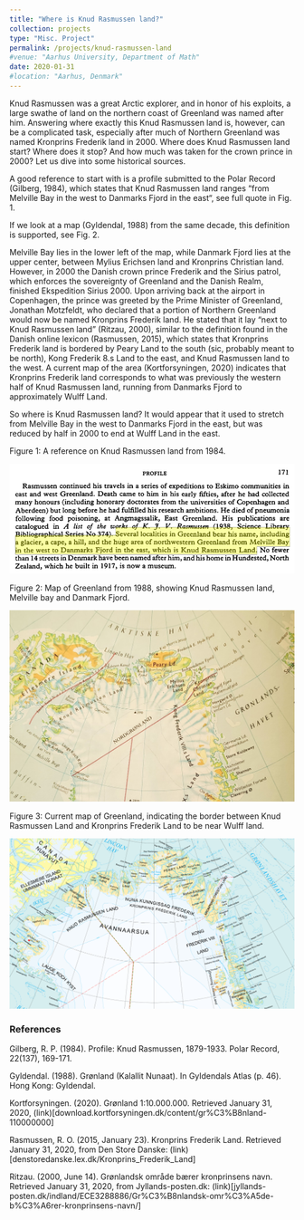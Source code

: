```yaml
---
title: "Where is Knud Rasmussen land?"
collection: projects
type: "Misc. Project"
permalink: /projects/knud-rasmussen-land
#venue: "Aarhus University, Department of Math"
date: 2020-01-31
#location: "Aarhus, Denmark"
---
```


Knud Rasmussen was a great Arctic explorer, and in honor of his exploits, a large swathe of land on the northern coast of Greenland was named after him. Answering where exactly this Knud Rasmussen land is, however, can be a complicated task, especially after much of Northern Greenland was named Kronprins Frederik land in 2000. Where does Knud Rasmussen land start? Where does it stop? And how much was taken for the crown prince in 2000? Let us dive into some historical sources.

A good reference to start with is a profile submitted to the Polar Record (Gilberg, 1984), which states that Knud Rasmussen land ranges “from Melville Bay in the west to Danmarks Fjord in the east“, see full quote in Fig. 1.

If we look at a map (Gyldendal, 1988) from the same decade, this definition is supported, see Fig. 2. 

Melville Bay lies in the lower left of the map, while Danmark Fjord lies at the upper center, between Mylius Erichsen land and Kronprins Christian land.
However, in 2000 the Danish crown prince Frederik and the Sirius patrol, which enforces the sovereignty of Greenland and the Danish Realm, finished Ekspedition Sirius 2000. Upon arriving back at the airport in Copenhagen, the prince was greeted by the Prime Minister of Greenland, Jonathan Motzfeldt, who declared that a portion of Northern Greenland would now be named Kronprins Frederik land. He stated that it lay “next to Knud Rasmussen land” (Ritzau, 2000), similar to the definition found in the Danish online lexicon (Rasmussen, 2015), which states that Kronprins Frederik land is bordered by Peary Land to the south (sic, probably meant to be north), Kong Frederik 8.s Land to the east, and Knud Rasmussen land to the west. A current map of the area (Kortforsyningen, 2020) indicates that Kronprins Frederik land corresponds to what was previously the western half of Knud Rasmussen land, running from Danmarks Fjord to approximately Wulff Land.

So where is Knud Rasmussen land? It would appear that it used to stretch from Melville Bay in the west to Danmarks Fjord in the east, but was reduced by half in 2000 to end at Wulff Land in the east.

Figure 1: A reference on Knud Rasmussen land from 1984.

![Figure 1: A reference on Knud Rasmussen land from 1984.](https://github.com/AndBM/andbm.github.io/blob/master/images/knud-rasmussen/original-reference.PNG)

Figure 2: Map of Greenland from 1988, showing Knud Rasmussen land, Melville bay and Danmark Fjord.

![Figure 2: Map of Greenland from 1988, showing Knud Rasmussen land, Melville bay and Danmark Fjord.](https://github.com/AndBM/andbm.github.io/blob/master/images/knud-rasmussen/map-1988-crop.jpg)

Figure 3: Current map of Greenland, indicating the border between Knud Rasmussen Land and Kronprins Frederik Land to be near Wulff land.

![Figure 3: Current map of Greenland, indicating the border between Knud Rasmussen Land and Kronprins Frederik Land to be near Wulff land.](https://github.com/AndBM/andbm.github.io/blob/master/images/knud-rasmussen/map-2020.PNG)


### References

Gilberg, R. P. (1984). Profile: Knud Rasmussen, 1879-1933. Polar Record, 22(137), 169-171.

Gyldendal. (1988). Grønland (Kalallit Nunaat). In Gyldendals Atlas (p. 46). Hong Kong: Gyldendal.

Kortforsyningen. (2020). Grønland 1:10.000.000. Retrieved January 31, 2020, (link)[download.kortforsyningen.dk/content/gr%C3%B8nland-110000000]

Rasmussen, R. O. (2015, January 23). Kronprins Frederik Land. Retrieved January 31, 2020, from Den Store Danske: (link)[denstoredanske.lex.dk/Kronprins_Frederik_Land]

Ritzau. (2000, June 14). Grønlandsk område bærer kronprinsens navn. Retrieved January 31, 2020, from Jyllands-posten.dk: (link)[jyllands-posten.dk/indland/ECE3288886/Gr%C3%B8nlandsk-omr%C3%A5de-b%C3%A6rer-kronprinsens-navn/]

